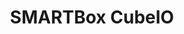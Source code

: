 ---
title: SMARTBox CubeIO
layout: subsections
collection: 'guides/devices/smartbox-cube-io'
image: '/guides/images/devices/device-list/smartbox-cube-io.jpg'
---